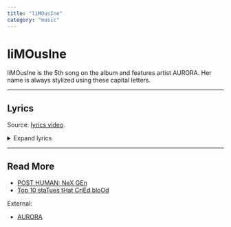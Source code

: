 ```yaml
---
title: "liMOusIne"
category: "music"
---
```

# liMOusIne

liMOusIne is the 5th song on the album and features artist AURORA. Her name is always 
stylized using these capital letters.

***

## Lyrics

Source: [lyrics video](https://www.youtube.com/watch?v=e8U96n8L-lg).

<details class="lyrics">
<summary>Expand lyrics</summary>

> drag me down some more
> get me low like a basement
> i hope that you wrote
> all your songs for me
>
> on my last nerve
> burnt out all my veins
> blue angels trying to sacrifice the shame
> soul crushing going back around the turn again
> cut my teeth on a diamond till it’s rough
> feeling good but it’s never good enough
> got a bellyache crawling in my guts again
>
> come closer
> i’ll swallow the bile for you
> don’t want closure
> i’ll stitch myself up alone
> drag me down some more
> get me low like a basement
> i hope that you wrote
> all your songs for me
> kiss the ground i walk
> i’m a fool for you
> in a rut
> belted up
> in the limousine
>
> hop inside
> take a ride to the top
> we can brake
> but we’re never gonna stop
> got a death wish tugging on my sleeves again
>
> roll over
> i’ll tickle that spot for you
> it’s not over
> didn’t want to let go
>
> drag me down some more
> get me low like a basement
> i hope that you wrote
> all your songs for me
> kiss the ground i walk
> i’m a fool for you
> in a rut
> belted up
> in the limousine
> so lock all the doors
> cos i’m insecure
> let’s get out of here
> what the fuck you waiting for? 
>
> do you like the way your skin crawls?
> how it makes your body twitch?
>
> does it make you sick?
> does it make you sick?
> does it make you sick?
> sick.

</details>

***

## Read More

- [POST HUMAN: NeX GEn](ph-nex-gen)
- [Top 10 staTues tHat CriEd bloOd](song-top10)

External:

- [AURORA](https://nl.wikipedia.org/wiki/AURORA)
